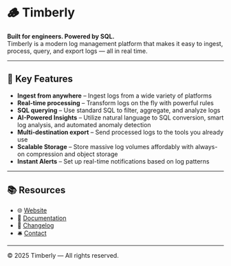 # 🪵 Timberly

**Built for engineers. Powered by SQL.**  
Timberly is a modern log management platform that makes it easy to ingest, process, query, and export logs — all in real time.

---

## 🔧 Key Features

- **Ingest from anywhere** – Ingest logs from a wide variety of platforms
- **Real-time processing** – Transform logs on the fly with powerful rules
- **SQL querying** – Use standard SQL to filter, aggregate, and analyze logs
- **AI-Powered Insights** – Utilize natural language to SQL conversion, smart log analysis, and automated anomaly detection
- **Multi-destination export** – Send processed logs to the tools you already use
- **Scalable Storage** – Store massive log volumes affordably with always-on compression and object storage
- **Instant Alerts** – Set up real-time notifications based on log patterns

---

## 📚 Resources

- 🌐 [Website](https://timberly.dev)  
- 📘 [Documentation](https://timberly.dev/docs)  
- 📢 [Changelog](https://timberly.dev/changelog)  
- 🛎️ [Contact](https://timberly.dev/contact)  

---

© 2025 Timberly — All rights reserved.
